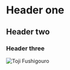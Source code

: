 # Header one

## Header two

### Header three

![Toji Fushigouro](https://static0.gamerantimages.com/wordpress/wp-content/uploads/2024/03/toji-in-jjk.jpg)
